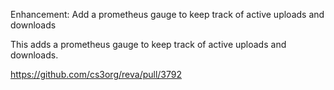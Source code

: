 Enhancement: Add a prometheus gauge to keep track of active uploads and downloads

This adds a prometheus gauge to keep track of active uploads and downloads. 

https://github.com/cs3org/reva/pull/3792
